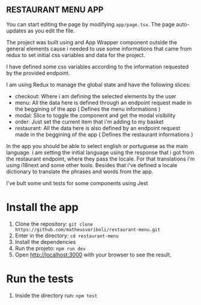 ## RESTAURANT MENU APP

You can start editing the page by modifying `app/page.tsx`. The page auto-updates as you edit the file.

The project was built using and App Wrapper component outside the general elements cause i needed to use some informations that came from redux to set initial css variables and data for the project.

I have defined some css variables according to the information requested by the provided endpoint.

I am using Redux to manage the global state and have the following slices:
   - checkout: Where i am defining the selected elements by the user
   - menu: All the data here is defined through an endpoint request made in the beggining of the app ( Defines the menu informations )
   - modal: Slice to toggle the component and get the modal visibility
   - order: Just set the current item that i'm adding to my basket
   - restaurant: All the data here is also defined by an endpoint request made in the beggining of the app ( Defines the restaurant informations )

In the app you should be able to select english or portuguese as the main language. i am setting the initial language using the response that i got from the restaurant endpoint, where they pass the locale. 
For that translations i'm using i18next and some other tools. Besides that i've defined a locale dictionary to translate the phrases and words from the app.

I've bult some unit tests for some components using Jest

# Install the app
   1. Clone the repository: `git clone https://github.com/matheusvoriboli/restaurant-menu.git`
   2. Enter in the directory: `cd restaurant-menu`
   3. Install the dependencies
   4. Run the projeto: `npm run dev`
   5. Open [http://localhost:3000](http://localhost:3000) with your browser to see the result.

# Run the tests
   1. Inside the directory run: `npm test`

